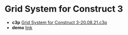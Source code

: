 # Grid System for Construct 3

* **c3p** [Grid System for Construct 3-20.08.21.c3p](source/c3p/grid-system-20.08.21.c3p)
* **demo** [link](demo)

